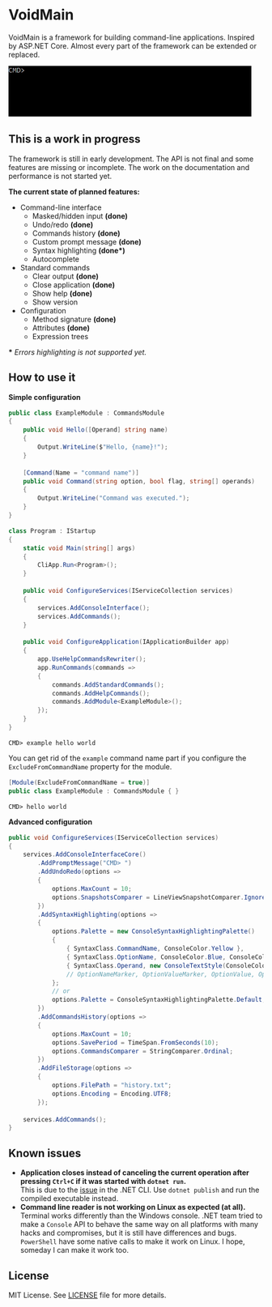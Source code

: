 # VoidMain
VoidMain is a framework for building command-line applications. Inspired by ASP.NET Core.
Almost every part of the framework can be extended or replaced.

![demo](demo.gif)

## This is a work in progress

The framework is still in early development. The API is not final and some features are missing or incomplete. The work on the documentation and performance is not started yet.

**The current state of planned features:**
- Command-line interface
  - Masked/hidden input **(done)**
  - Undo/redo **(done)**
  - Commands history **(done)**
  - Custom prompt message **(done)**
  - Syntax highlighting **(done\*)**
  - Autocomplete
- Standard commands
  - Clear output **(done)**
  - Close application **(done)**
  - Show help **(done)**
  - Show version
- Configuration
  - Method signature **(done)**
  - Attributes **(done)**
  - Expression trees

**\*** *Errors highlighting is not supported yet.*

## How to use it 

**Simple configuration**

```csharp
public class ExampleModule : CommandsModule
{
    public void Hello([Operand] string name)
    {
        Output.WriteLine($"Hello, {name}!");
    }

    [Command(Name = "command name")]
    public void Command(string option, bool flag, string[] operands)
    {
        Output.WriteLine("Command was executed.");
    }
}
```

```csharp
class Program : IStartup
{
    static void Main(string[] args)
    {
        CliApp.Run<Program>();
    }

    public void ConfigureServices(IServiceCollection services)
    {
        services.AddConsoleInterface();
        services.AddCommands();
    }

    public void ConfigureApplication(IApplicationBuilder app)
    {
        app.UseHelpCommandsRewriter();
        app.RunCommands(commands =>
        {
            commands.AddStandardCommands();
            commands.AddHelpCommands();
            commands.AddModule<ExampleModule>();
        });
    }
}
```

```
CMD> example hello world
```

You can get rid of the `example` command name part if you configure the `ExcludeFromCommandName` property for the module.
```csharp
[Module(ExcludeFromCommandName = true)]
public class ExampleModule : CommandsModule { }
```
```
CMD> hello world
```

**Advanced configuration**
```csharp
public void ConfigureServices(IServiceCollection services)
{
    services.AddConsoleInterfaceCore()
        .AddPromptMessage("CMD> ")
        .AddUndoRedo(options =>
        {
            options.MaxCount = 10;
            options.SnapshotsComparer = LineViewSnapshotComparer.IgnoreCursor;
        })
        .AddSyntaxHighlighting(options =>
        {
            options.Palette = new ConsoleSyntaxHighlightingPalette()
            {
                { SyntaxClass.CommandName, ConsoleColor.Yellow },
                { SyntaxClass.OptionName, ConsoleColor.Blue, ConsoleColor.Yellow },
                { SyntaxClass.Operand, new ConsoleTextStyle(ConsoleColor.DarkCyan) }
                // OptionNameMarker, OptionValueMarker, OptionValue, OperandsSectionMarker
            };
            // or
            options.Palette = ConsoleSyntaxHighlightingPalette.Default;
        })
        .AddCommandsHistory(options =>
        {
            options.MaxCount = 10;
            options.SavePeriod = TimeSpan.FromSeconds(10);
            options.CommandsComparer = StringComparer.Ordinal;
        })
        .AddFileStorage(options =>
        {
            options.FilePath = "history.txt";
            options.Encoding = Encoding.UTF8;
        });

    services.AddCommands();
}
```

## Known issues

- **Application closes instead of canceling the current operation after pressing `Ctrl+C` if it was started with `dotnet run`.**<br>This is due to the [issue](https://github.com/dotnet/cli/issues/812) in the .NET CLI. Use `dotnet publish` and run the compiled executable instead.
- **Command line reader is not working on Linux as expected (at all).**<br>Terminal works differently than the Windows console. .NET team tried to make a `Console` API to behave the same way on all platforms with many hacks and compromises, but it is still have differences and bugs. `PowerShell` have some native calls to make it work on Linux. I hope, someday I can make it work too.

## License
MIT License. See [LICENSE](LICENSE) file for more details.